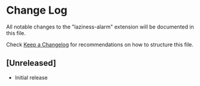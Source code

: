 # Change Log

All notable changes to the "laziness-alarm" extension will be documented in this file.

Check [Keep a Changelog](http://keepachangelog.com/) for recommendations on how to structure this file.

## [Unreleased]

- Initial release